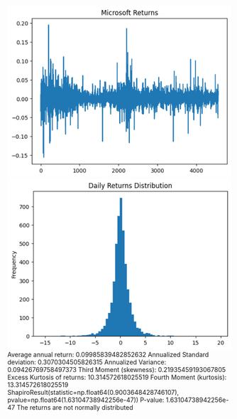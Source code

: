 ![alt text](image.png)
![alt text](image-1.png)
Average annual return:  0.09985839482852632
Annualized Standard deviation:  0.3070304505826315
Annualized Variance:  0.09426769758497373
Third Moment (skewness):  0.21935459193067805
Excess Kurtosis of returns:  10.314572618025519
Fourth Moment (kurtosis):  13.314572618025519
ShapiroResult(statistic=np.float64(0.9003648428746107), pvalue=np.float64(1.63104738942256e-47))
P-value:  1.63104738942256e-47
The returns are not normally distributed